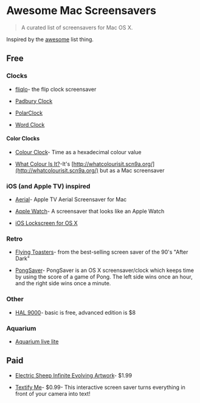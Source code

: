 # Awesome Mac Screensavers

> A curated list of screensavers for Mac OS X.

Inspired by the [awesome](https://github.com/sindresorhus/awesome) list thing.


## Free

### Clocks

* [fliqlo](http://fliqlo.com/)- the flip clock screensaver

* [Padbury Clock](http://padbury.me/clock/)

* [PolarClock](http://blog.pixelbreaker.com/polarclock)

* [Word Clock](https://www.simonheys.com/wordclock/)

#### Color Clocks

* [Colour Clock](http://www.clock.lookatjack.com/)- Time as a hexadecimal colour value

* [What Colour Is It?](https://github.com/Jonic/WhatColourIsIt-ScreenSaver)-It's [http://whatcolourisit.scn9a.org/](http://whatcolourisit.scn9a.org/) but as a Mac screensaver

### iOS (and Apple TV) inspired

* [Aerial](https://github.com/JohnCoates/Aerial)- Apple TV Aerial Screensaver for Mac

* [Apple Watch](http://www.rasmusnielsen.dk/applewatch/)- A screensaver that looks like an Apple Watch

* [iOS Lockscreen for OS X](http://littleendiangamestudios.com/project/ios-7-screen-saver/)

### Retro

* [Flying Toasters](http://en.infinisys.co.jp/product/flyingtoasters/index.shtml)- from the best-selling screen saver of the 90's "After Dark"

* [PongSaver](http://rogueamoeba.com/freebies/)- PongSaver is an OS X screensaver/clock which keeps time by using the score of a game of Pong. The left side wins once an hour, and the right side wins once a minute.

### Other

* [HAL 9000](http://www.halproject.com/)- basic is free, advanced edition is $8

### Aquarium

* [Aquarium live lite](https://itunes.apple.com/us/app/aquarium-live-lite-relaxing/id462563503)

## Paid

* [Electric Sheep Infinite Evolving Artwork](https://itunes.apple.com/us/app/electric-sheep-infinite-evolving/id444604503)- $1.99

* [Textify Me](https://itunes.apple.com/us/app/textify-me/id470453599)- $0.99- This interactive screen saver turns everything in front of your camera into text!
